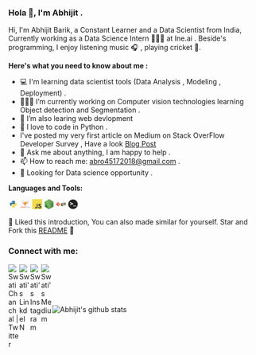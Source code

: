 ### Hola 👋, I'm Abhijit  . 

Hi, I'm Abhijit Barik, a Constant Learner and a Data Scientist from India, Currently working as a Data Science Intern 🙍🏽‍♂️ at Ine.ai .
Beside's programming, I enjoy listening music 🎧 , playing cricket 🏏.


**Here's what you need to know about me :**
- 💻 I'm learning data scientist tools (Data Analysis , Modeling , Deployment) .
- 👨🏽‍💻 I’m currently working on Computer vision technologies learning Object detection and Segmentation .
- 🌱 I’m also learing  web devlopment
- 🐍 I love to code in Python .
- I've posted my very first article on Medium on Stack OverFlow Developer Survey , Have a look [Blog Post](https://medium.com/@swatisinghchanchaluni/developers-vs-non-developers-which-profession-is-better-8a18aeb4d65a)
- 💬 Ask me about anything, I am happy to help .
- 📫 How to reach me: abro45172018@gmail.com .
- 💼 Looking for Data science opportunity .

**Languages and Tools:**  

<code><img height="20" src="https://raw.githubusercontent.com/github/explore/80688e429a7d4ef2fca1e82350fe8e3517d3494d/topics/python/python.png"></code>
<code><img height="20" src="https://raw.githubusercontent.com/github/explore/80688e429a7d4ef2fca1e82350fe8e3517d3494d/topics/tensorflow/tensorflow.png"></code>
<code><img height="20" src="https://raw.githubusercontent.com/github/explore/80688e429a7d4ef2fca1e82350fe8e3517d3494d/topics/javascript/javascript.png"></code>
<code><img height="20" src="https://raw.githubusercontent.com/github/explore/80688e429a7d4ef2fca1e82350fe8e3517d3494d/topics/nodejs/nodejs.png"></code>
<code><img height="20" src="https://raw.githubusercontent.com/github/explore/80688e429a7d4ef2fca1e82350fe8e3517d3494d/topics/git/git.png"></code>
<code><img height="20" src="https://raw.githubusercontent.com/github/explore/80688e429a7d4ef2fca1e82350fe8e3517d3494d/topics/terminal/terminal.png"></code>

:pushpin: Liked this introduction, You can also made similar for yourself. Star and Fork this [README](https://github.com/Abhijit-Barik01/Abhijit-Barik01) :pencil:

### Connect with me:
<a href="https://twitter.com/_swatichanchal">
  <img align="left" alt="Swati Chanchal | Twitter" width="22px" src="https://cdn.jsdelivr.net/npm/simple-icons@v3/icons/twitter.svg" />
</a>
<a href="https://www.linkedin.com/in/swati-chanchal/">
  <img align="left" alt="Swati's LinkdeIN" width="22px" src="https://cdn.jsdelivr.net/npm/simple-icons@v3/icons/linkedin.svg" />
</a>
<a href="https://www.instagram.com/swatichanchal/">
  <img align="left" alt="Swati's Instagram" width="22px" src="https://cdn.jsdelivr.net/npm/simple-icons@v3/icons/instagram.svg" />
</a>
<a href="https://medium.com/@swatisinghchanchaluni">
  <img align="left" alt="Swati's Medium" width="22px" src="https://cdn.jsdelivr.net/npm/simple-icons@v3/icons/medium.svg" />
</a>
<br />
<br />
<br />
<br />

![Abhijit's github stats](https://github-readme-stats.vercel.app/api?username=Abhijit-Barik01&show_icons=true&hide_border=true&theme=radical)

